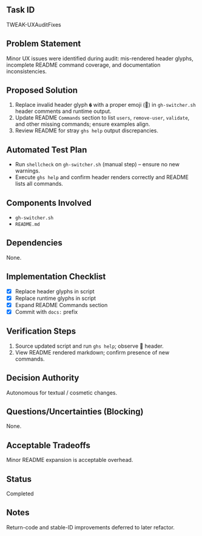 ## Task ID

TWEAK-UXAuditFixes

## Problem Statement

Minor UX issues were identified during audit: mis-rendered header glyphs, incomplete README command coverage, and documentation inconsistencies.

## Proposed Solution

1. Replace invalid header glyph `�` with a proper emoji (🎯) in `gh-switcher.sh` header comments and runtime output.
2. Update README `Commands` section to list `users`, `remove-user`, `validate`, and other missing commands; ensure examples align.
3. Review README for stray `ghs help` output discrepancies.

## Automated Test Plan

- Run `shellcheck` on `gh-switcher.sh` (manual step) – ensure no new warnings.
- Execute `ghs help` and confirm header renders correctly and README lists all commands.

## Components Involved

- `gh-switcher.sh`
- `README.md`

## Dependencies

None.

## Implementation Checklist

- [x] Replace header glyphs in script
- [x] Replace runtime glyphs in script
- [x] Expand README Commands section
- [x] Commit with `docs:` prefix

## Verification Steps

1. Source updated script and run `ghs help`; observe 🎯 header.
2. View README rendered markdown; confirm presence of new commands.

## Decision Authority

Autonomous for textual / cosmetic changes.

## Questions/Uncertainties (Blocking)

None.

## Acceptable Tradeoffs

Minor README expansion is acceptable overhead.

## Status

Completed

## Notes

Return-code and stable-ID improvements deferred to later refactor.
